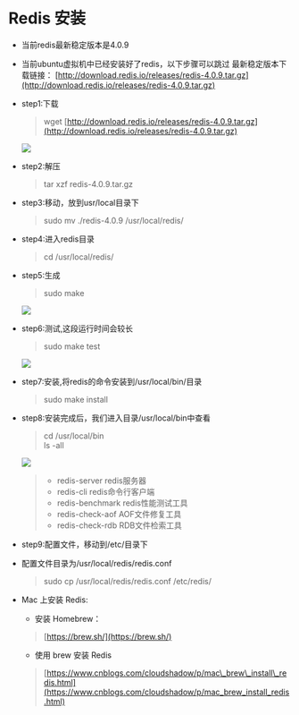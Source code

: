 # Redis 安装

* 当前redis最新稳定版本是4.0.9
* 当前ubuntu虚拟机中已经安装好了redis，以下步骤可以跳过 最新稳定版本下载链接：
  [http://download.redis.io/releases/redis-4.0.9.tar.gz](http://download.redis.io/releases/redis-4.0.9.tar.gz)
* step1:下载

  > wget [http://download.redis.io/releases/redis-4.0.9.tar.gz](http://download.redis.io/releases/redis-4.0.9.tar.gz)

  ![](/assets/下载redis.png)

* step2:解压

  > tar xzf redis-4.0.9.tar.gz

* step3:移动，放到usr/local目录下

  > sudo mv ./redis-4.0.9 /usr/local/redis/

* step4:进入redis目录

  > cd /usr/local/redis/

* step5:生成

  > sudo make

  ![](/assets/redismake.png)

* step6:测试,这段运行时间会较长

  > sudo make test

  ![](/assets/maketest.png)

* step7:安装,将redis的命令安装到/usr/local/bin/目录

  > sudo make install

* step8:安装完成后，我们进入目录/usr/local/bin中查看

  > cd /usr/local/bin  
  > ls -all

  ![](/assets/p1_12.png)

  > * redis-server redis服务器
  > * redis-cli redis命令行客户端
  > * redis-benchmark redis性能测试工具
  > * redis-check-aof AOF文件修复工具
  > * redis-check-rdb RDB文件检索工具

* step9:配置文件，移动到/etc/目录下

* 配置文件目录为/usr/local/redis/redis.conf

  > sudo cp /usr/local/redis/redis.conf /etc/redis/

* Mac 上安装 Redis:

  * 安装 Homebrew：

  > [https://brew.sh/](https://brew.sh/)

  * 使用 brew 安装 Redis

  > [https://www.cnblogs.com/cloudshadow/p/mac\_brew\_install\_redis.html](https://www.cnblogs.com/cloudshadow/p/mac_brew_install_redis.html)



